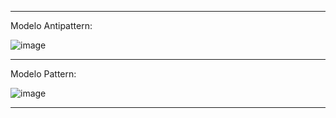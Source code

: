 
---

Modelo Antipattern:

![image](https://github.com/user-attachments/assets/0ace85ed-31af-45e4-a6c9-68507dd73807)


---

Modelo Pattern:


![image](https://github.com/user-attachments/assets/ed149610-2c26-4c90-b4c2-a06d452f449b)

---
